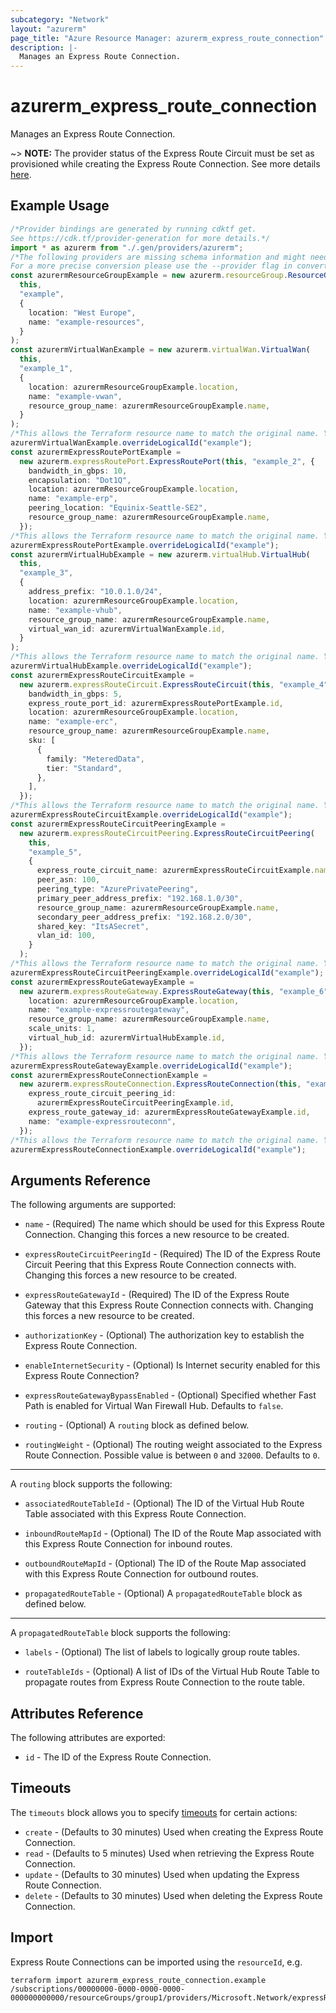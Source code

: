 ```yaml
---
subcategory: "Network"
layout: "azurerm"
page_title: "Azure Resource Manager: azurerm_express_route_connection"
description: |-
  Manages an Express Route Connection.
---
```


# azurerm\_express\_route\_connection

Manages an Express Route Connection.

\~> **NOTE:** The provider status of the Express Route Circuit must be set as provisioned while creating the Express Route Connection. See more details [here](https://docs.microsoft.com/azure/expressroute/expressroute-howto-circuit-portal-resource-manager#send-the-service-key-to-your-connectivity-provider-for-provisioning).

## Example Usage

```typescript
/*Provider bindings are generated by running cdktf get.
See https://cdk.tf/provider-generation for more details.*/
import * as azurerm from "./.gen/providers/azurerm";
/*The following providers are missing schema information and might need manual adjustments to synthesize correctly: azurerm.
For a more precise conversion please use the --provider flag in convert.*/
const azurermResourceGroupExample = new azurerm.resourceGroup.ResourceGroup(
  this,
  "example",
  {
    location: "West Europe",
    name: "example-resources",
  }
);
const azurermVirtualWanExample = new azurerm.virtualWan.VirtualWan(
  this,
  "example_1",
  {
    location: azurermResourceGroupExample.location,
    name: "example-vwan",
    resource_group_name: azurermResourceGroupExample.name,
  }
);
/*This allows the Terraform resource name to match the original name. You can remove the call if you don't need them to match.*/
azurermVirtualWanExample.overrideLogicalId("example");
const azurermExpressRoutePortExample =
  new azurerm.expressRoutePort.ExpressRoutePort(this, "example_2", {
    bandwidth_in_gbps: 10,
    encapsulation: "Dot1Q",
    location: azurermResourceGroupExample.location,
    name: "example-erp",
    peering_location: "Equinix-Seattle-SE2",
    resource_group_name: azurermResourceGroupExample.name,
  });
/*This allows the Terraform resource name to match the original name. You can remove the call if you don't need them to match.*/
azurermExpressRoutePortExample.overrideLogicalId("example");
const azurermVirtualHubExample = new azurerm.virtualHub.VirtualHub(
  this,
  "example_3",
  {
    address_prefix: "10.0.1.0/24",
    location: azurermResourceGroupExample.location,
    name: "example-vhub",
    resource_group_name: azurermResourceGroupExample.name,
    virtual_wan_id: azurermVirtualWanExample.id,
  }
);
/*This allows the Terraform resource name to match the original name. You can remove the call if you don't need them to match.*/
azurermVirtualHubExample.overrideLogicalId("example");
const azurermExpressRouteCircuitExample =
  new azurerm.expressRouteCircuit.ExpressRouteCircuit(this, "example_4", {
    bandwidth_in_gbps: 5,
    express_route_port_id: azurermExpressRoutePortExample.id,
    location: azurermResourceGroupExample.location,
    name: "example-erc",
    resource_group_name: azurermResourceGroupExample.name,
    sku: [
      {
        family: "MeteredData",
        tier: "Standard",
      },
    ],
  });
/*This allows the Terraform resource name to match the original name. You can remove the call if you don't need them to match.*/
azurermExpressRouteCircuitExample.overrideLogicalId("example");
const azurermExpressRouteCircuitPeeringExample =
  new azurerm.expressRouteCircuitPeering.ExpressRouteCircuitPeering(
    this,
    "example_5",
    {
      express_route_circuit_name: azurermExpressRouteCircuitExample.name,
      peer_asn: 100,
      peering_type: "AzurePrivatePeering",
      primary_peer_address_prefix: "192.168.1.0/30",
      resource_group_name: azurermResourceGroupExample.name,
      secondary_peer_address_prefix: "192.168.2.0/30",
      shared_key: "ItsASecret",
      vlan_id: 100,
    }
  );
/*This allows the Terraform resource name to match the original name. You can remove the call if you don't need them to match.*/
azurermExpressRouteCircuitPeeringExample.overrideLogicalId("example");
const azurermExpressRouteGatewayExample =
  new azurerm.expressRouteGateway.ExpressRouteGateway(this, "example_6", {
    location: azurermResourceGroupExample.location,
    name: "example-expressroutegateway",
    resource_group_name: azurermResourceGroupExample.name,
    scale_units: 1,
    virtual_hub_id: azurermVirtualHubExample.id,
  });
/*This allows the Terraform resource name to match the original name. You can remove the call if you don't need them to match.*/
azurermExpressRouteGatewayExample.overrideLogicalId("example");
const azurermExpressRouteConnectionExample =
  new azurerm.expressRouteConnection.ExpressRouteConnection(this, "example_7", {
    express_route_circuit_peering_id:
      azurermExpressRouteCircuitPeeringExample.id,
    express_route_gateway_id: azurermExpressRouteGatewayExample.id,
    name: "example-expressrouteconn",
  });
/*This allows the Terraform resource name to match the original name. You can remove the call if you don't need them to match.*/
azurermExpressRouteConnectionExample.overrideLogicalId("example");

```

## Arguments Reference

The following arguments are supported:

*   `name` - (Required) The name which should be used for this Express Route Connection. Changing this forces a new resource to be created.

*   `expressRouteCircuitPeeringId` - (Required) The ID of the Express Route Circuit Peering that this Express Route Connection connects with. Changing this forces a new resource to be created.

*   `expressRouteGatewayId` - (Required) The ID of the Express Route Gateway that this Express Route Connection connects with. Changing this forces a new resource to be created.

*   `authorizationKey` - (Optional) The authorization key to establish the Express Route Connection.

*   `enableInternetSecurity` - (Optional) Is Internet security enabled for this Express Route Connection?

*   `expressRouteGatewayBypassEnabled` - (Optional) Specified whether Fast Path is enabled for Virtual Wan Firewall Hub. Defaults to `false`.

*   `routing` - (Optional) A `routing` block as defined below.

*   `routingWeight` - (Optional) The routing weight associated to the Express Route Connection. Possible value is between `0` and `32000`. Defaults to `0`.

***

A `routing` block supports the following:

*   `associatedRouteTableId` - (Optional) The ID of the Virtual Hub Route Table associated with this Express Route Connection.

*   `inboundRouteMapId` - (Optional) The ID of the Route Map associated with this Express Route Connection for inbound routes.

*   `outboundRouteMapId` - (Optional) The ID of the Route Map associated with this Express Route Connection for outbound routes.

*   `propagatedRouteTable` - (Optional) A `propagatedRouteTable` block as defined below.

***

A `propagatedRouteTable` block supports the following:

*   `labels` - (Optional) The list of labels to logically group route tables.

*   `routeTableIds` - (Optional) A list of IDs of the Virtual Hub Route Table to propagate routes from Express Route Connection to the route table.

## Attributes Reference

The following attributes are exported:

* `id` - The ID of the Express Route Connection.

## Timeouts

The `timeouts` block allows you to specify [timeouts](https://www.terraform.io/language/resources/syntax#operation-timeouts) for certain actions:

* `create` - (Defaults to 30 minutes) Used when creating the Express Route Connection.
* `read` - (Defaults to 5 minutes) Used when retrieving the Express Route Connection.
* `update` - (Defaults to 30 minutes) Used when updating the Express Route Connection.
* `delete` - (Defaults to 30 minutes) Used when deleting the Express Route Connection.

## Import

Express Route Connections can be imported using the `resourceId`, e.g.

```shell
terraform import azurerm_express_route_connection.example /subscriptions/00000000-0000-0000-0000-000000000000/resourceGroups/group1/providers/Microsoft.Network/expressRouteGateways/expressRouteGateway1/expressRouteConnections/connection1
```
